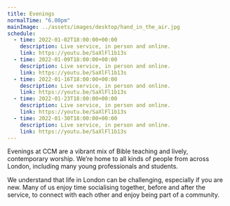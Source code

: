 ```yaml
---
title: Evenings
normalTime: "6.00pm"
mainImage: ../assets/images/desktop/hand_in_the_air.jpg
schedule:             
  - time: 2022-01-02T18:00:00+00:00
    description: Live service, in person and online.
    link: https://youtu.be/SaXlFl1b13s
  - time: 2022-01-09T18:00:00+00:00
    description: Live service, in person and online.
    link: https://youtu.be/SaXlFl1b13s
  - time: 2022-01-16T18:00:00+00:00
    description: Live service, in person and online.
    link: https://youtu.be/SaXlFl1b13s
  - time: 2022-01-23T18:00:00+00:00
    description: Live service, in person and online.
    link: https://youtu.be/SaXlFl1b13s
  - time: 2022-01-30T18:00:00+00:00
    description: Live service, in person and online.
    link: https://youtu.be/SaXlFl1b13s
---
```

Evenings at CCM are a vibrant mix of Bible teaching and lively, contemporary worship. We’re home to all kinds of people from across London, including many young professionals and students.

We understand that life in London can be challenging, especially if you are new. Many of us enjoy time socialising together, before and after the service, to connect with each other and enjoy being part of a community.
